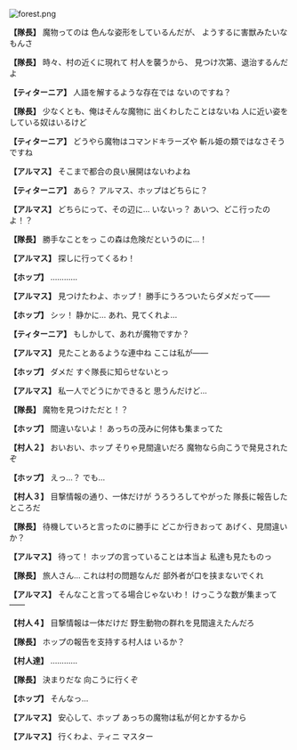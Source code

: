 
![forest.png](../images/backgrounds/forest.png)

**【隊長】**
魔物ってのは
色んな姿形をしているんだが、
ようするに害獣みたいなもんさ

**【隊長】**
時々、村の近くに現れて
村人を襲うから、
見つけ次第、退治するんだよ

**【ティターニア】**
人語を解するような存在では
ないのですね？

**【隊長】**
少なくとも、俺はそんな魔物に
出くわしたことはないね
人に近い姿をしている奴はいるけど

**【ティターニア】**
どうやら魔物はコマンドキラーズや
斬ル姫の類ではなさそうですね

**【アルマス】**
そこまで都合の良い展開はないわよね

**【ティターニア】**
あら？
アルマス、ホップはどちらに？

**【アルマス】**
どちらにって、その辺に…
いないっ？
あいつ、どこ行ったのよ！？

**【隊長】**
勝手なことをっ
この森は危険だというのに…！

**【アルマス】**
探しに行ってくるわ！

**【ホップ】**
…………

**【アルマス】**
見つけたわよ、ホップ！
勝手にうろついたらダメだって――

**【ホップ】**
シッ！
静かに…
あれ、見てくれよ…

**【ティターニア】**
もしかして、あれが魔物ですか？

**【アルマス】**
見たことあるような連中ね
ここは私が――

**【ホップ】**
ダメだ
すぐ隊長に知らせないとっ

**【アルマス】**
私一人でどうにかできると
思うんだけど…

**【隊長】**
魔物を見つけただと！？

**【ホップ】**
間違いないよ！
あっちの茂みに何体も集まってた

**【村人２】**
おいおい、ホップ
そりゃ見間違いだろ
魔物なら向こうで発見されたぞ

**【ホップ】**
えっ…？
でも…

**【村人３】**
目撃情報の通り、一体だけが
うろうろしてやがった
隊長に報告したところだ

**【隊長】**
待機していろと言ったのに勝手に
どこか行きおって
あげく、見間違いか？

**【アルマス】**
待って！
ホップの言っていることは本当よ
私達も見たものっ

**【隊長】**
旅人さん…
これは村の問題なんだ
部外者が口を挟まないでくれ

**【アルマス】**
そんなこと言ってる場合じゃないわ！
けっこうな数が集まって――

**【村人４】**
目撃情報は一体だけだ
野生動物の群れを見間違えたんだろ

**【隊長】**
ホップの報告を支持する村人は
いるか？

**【村人達】**
…………

**【隊長】**
決まりだな
向こうに行くぞ

**【ホップ】**
そんなっ…

**【アルマス】**
安心して、ホップ
あっちの魔物は私が何とかするから

**【アルマス】**
行くわよ、ティニ
マスター